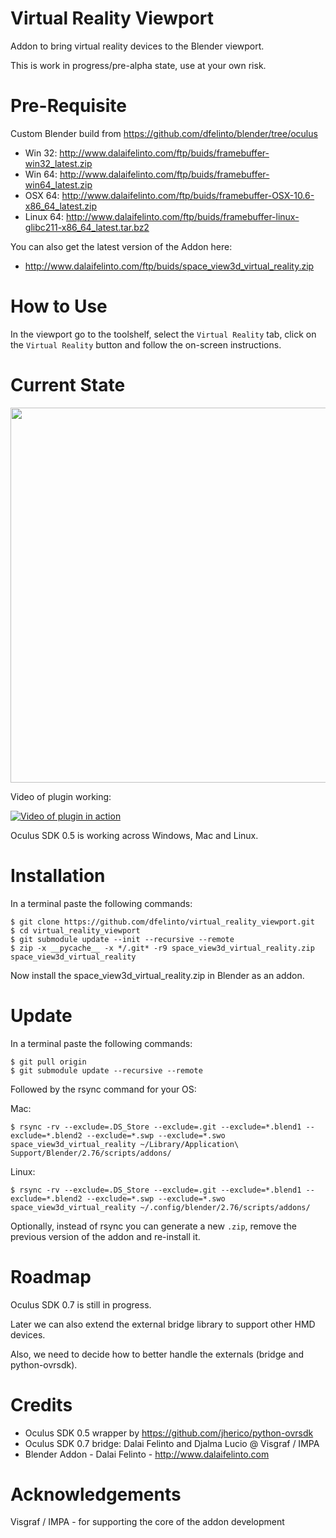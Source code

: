 # Virtual Reality Viewport
Addon to bring virtual reality devices to the Blender viewport.

This is work in progress/pre-alpha state, use at your own risk.

Pre-Requisite
============

Custom Blender build from https://github.com/dfelinto/blender/tree/oculus

* Win 32: http://www.dalaifelinto.com/ftp/buids/framebuffer-win32_latest.zip
* Win 64: http://www.dalaifelinto.com/ftp/buids/framebuffer-win64_latest.zip
* OSX 64: http://www.dalaifelinto.com/ftp/buids/framebuffer-OSX-10.6-x86_64_latest.zip
* Linux 64: http://www.dalaifelinto.com/ftp/buids/framebuffer-linux-glibc211-x86_64_latest.tar.bz2

You can also get the latest version of the Addon here:
* http://www.dalaifelinto.com/ftp/buids/space_view3d_virtual_reality.zip


How to Use
==========

In the viewport go to the toolshelf, select the ``Virtual Reality`` tab, click on the ``Virtual Reality`` button and follow the on-screen instructions.

Current State
=============
<img src="https://pbs.twimg.com/media/CCm5C85WYAAy2jL.jpg:large" width="600" />

Video of plugin working:

[![Video of plugin in action](http://img.youtube.com/vi/saSn2qvW0aE/0.jpg)](https://www.youtube.com/watch?v=saSn2qvW0aE)

Oculus SDK 0.5 is working across Windows, Mac and Linux.

Installation
============
In a terminal paste the following commands:
```
$ git clone https://github.com/dfelinto/virtual_reality_viewport.git
$ cd virtual_reality_viewport
$ git submodule update --init --recursive --remote
$ zip -x __pycache__ -x */.git* -r9 space_view3d_virtual_reality.zip space_view3d_virtual_reality
```

Now install the space_view3d_virtual_reality.zip in Blender as an addon.

Update
======
In a terminal paste the following commands:
```
$ git pull origin
$ git submodule update --recursive --remote
```

Followed by the rsync command for your OS:

Mac:
```
$ rsync -rv --exclude=.DS_Store --exclude=.git --exclude=*.blend1 --exclude=*.blend2 --exclude=*.swp --exclude=*.swo space_view3d_virtual_reality ~/Library/Application\ Support/Blender/2.76/scripts/addons/
```

Linux:
```
$ rsync -rv --exclude=.DS_Store --exclude=.git --exclude=*.blend1 --exclude=*.blend2 --exclude=*.swp --exclude=*.swo space_view3d_virtual_reality ~/.config/blender/2.76/scripts/addons/
```

Optionally, instead of rsync you can generate a new ``.zip``, remove the previous version of the addon and re-install it.

Roadmap
=======
Oculus SDK 0.7 is still in progress.

Later we can also extend the external bridge library to support other HMD devices.

Also, we need to decide how to better handle the externals (bridge and python-ovrsdk).

Credits
=======
* Oculus SDK 0.5 wrapper by https://github.com/jherico/python-ovrsdk
* Oculus SDK 0.7 bridge: Dalai Felinto and Djalma Lucio @ Visgraf / IMPA 
* Blender Addon - Dalai Felinto - http://www.dalaifelinto.com

Acknowledgements
================
Visgraf / IMPA - for supporting the core of the addon development
